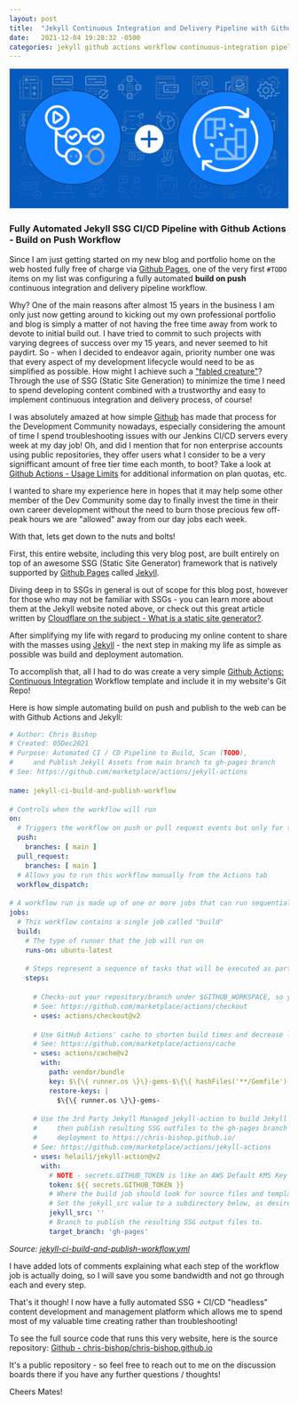 ```yaml
---
layout: post
title:  "Jekyll Continuous Integration and Delivery Pipeline with Github Actions - Build on Push Workflow"
date:   2021-12-04 19:28:32 -0500
categories: jekyll github actions workflow continuous-integration pipeline
---
```


![](/assets/git_actions_cicd.png)

### Fully Automated Jekyll SSG CI/CD Pipeline with Github Actions - Build on Push Workflow

Since I am just getting started on my new blog and portfolio home on the web hosted fully free of charge via [Github Pages](https://docs.github.com/en/pages/getting-started-with-github-pages), one of the very first `#TODO` items on my list was configuring a fully automated **build on push** continuous integration and delivery pipeline workflow.

Why? One of the main reasons after almost 15 years in the business I am only just now getting around to kicking out my own professional portfolio and blog is simply a matter of not having the free time away from work to devote to initial build out. I have tried to commit to such projects with varying degrees of success over my 15 years, and never seemed to hit paydirt. So - when I decided to endeavor again, priority number one was that every aspect of my development lifecycle would need to be as simplified as possible. How might I achieve such a ["fabled creature"](https://www.google.com/search?q=fabled%20creature&tbm=isch&tbs=il%3Acl)? Through the use of SSG (Static Site Generation) to minimize the time I need to spend developing content combined with a trustworthy and easy to implement continuous integration and delivery process, of course!

I was absolutely amazed at how simple [Github](https://github.com) has made that process for the Development Community nowadays, especially considering the amount of time I spend troubleshooting issues with our Jenkins CI/CD servers every week at my day job! Oh, and did I mention that for non enterprise accounts using public repositories, they offer users what I consider to be a very signifficant amount of free tier time each month, to boot? Take a look at [Github Actions - Usage Limits](https://docs.github.com/en/actions/learn-github-actions/usage-limits-billing-and-administration#usage-limits) for additional information on plan quotas, etc.

I wanted to share my experience here in hopes that it may help some other member of the Dev Community some day to finally invest the time in their own career development without the need to burn those precious few off-peak hours we are "allowed" away from our day jobs each week.

With that, lets get down to the nuts and bolts!

First, this entire website, including this very blog post, are built entirely on top of an awesome SSG (Static Site Generator) framework that is natively supported by [Github Pages](https://docs.github.com/en/pages/getting-started-with-github-pages) called [Jekyll](https://jekyllrb.com/). 

Diving deep in to SSGs in general is out of scope for this blog post, however for those who may not be familiar with SSGs - you can learn more about them at the Jekyll website noted above, or check out this great article written by [Cloudflare on the subject - What is a static site generator?](https://www.cloudflare.com/learning/performance/static-site-generator/).

After simplifying my life with regard to producing my online content to share with the masses using [Jekyll](https://jekyllrb.com/) - the next step in making my life as simple as possible was build and deployment automation.

To accomplish that, all I had to do was create a very simple [Github Actions: Continuous Integration](https://lab.github.com/githubtraining/github-actions:-continuous-integration) Workflow template and include it in my website's Git Repo!

Here is how simple automating build on push and publish to the web can be with Github Actions and Jekyll:

```yaml
# Author: Chris Bishop
# Created: 05Dec2021
# Purpose: Automated CI / CD Pipeline to Build, Scan (TODO), 
#     and Publish Jekyll Assets from main branch to gh-pages branch
# See: https://github.com/marketplace/actions/jekyll-actions

name: jekyll-ci-build-and-publish-workflow

# Controls when the workflow will run
on:
  # Triggers the workflow on push or pull request events but only for the main branch
  push:
    branches: [ main ]
  pull_request:
    branches: [ main ]
  # Allows you to run this workflow manually from the Actions tab
  workflow_dispatch:

# A workflow run is made up of one or more jobs that can run sequentially or in parallel
jobs:
  # This workflow contains a single job called "build"
  build:
    # The type of runner that the job will run on
    runs-on: ubuntu-latest

    # Steps represent a sequence of tasks that will be executed as part of the job
    steps:
    
      # Checks-out your repository/branch under $GITHUB_WORKSPACE, so your job can access it
      # See: https://github.com/marketplace/actions/checkout
      - uses: actions/checkout@v2
      
      # Use GitHub Actions' cache to shorten build times and decrease load on servers
      # See: https://github.com/marketplace/actions/cache
      - uses: actions/cache@v2
        with:
          path: vendor/bundle
          key: $\{\{ runner.os \}\}-gems-$\{\{ hashFiles('**/Gemfile') \}\}
          restore-keys: |
            $\{\{ runner.os \}\}-gems-
            
      # Use the 3rd Party Jekyll Managed jekyll-action to build Jekyll sources checked out from main
      #     then publish resulting SSG outfiles to the gh-pages branch which should trigger a new env
      #     deployment to https://chris-bishop.github.io/
      # See: https://github.com/marketplace/actions/jekyll-actions
      - uses: helaili/jekyll-action@v2
        with:
          # NOTE - secrets.GITHUB_TOKEN is like an AWS Default KMS Key managed by Github, NOT a user managed PAT!
          token: ${{ secrets.GITHUB_TOKEN }}
          # Where the build job should look for source files and templates. Defaults to repo root. 
          # Set the jekyll_src value to a subdirectory below, as desired
          jekyll_src: ''
          # Branch to publish the resulting SSG output files to.
          target_branch: 'gh-pages'
```

_Source: [jekyll-ci-build-and-publish-workflow.yml](https://github.com/chris-bishop/chris-bishop.github.io/blob/main/.github/workflows/jekyll-ci-build-and-publish-workflow.yml)_

I have added lots of comments explaining what each step of the workflow job is actually doing, so I will save you some bandwidth and not go through each and every step.

That's it though! I now have a fully automated SSG + CI/CD "headless" content development and management platform which allows me to spend most of my valuable time creating rather than troubleshooting!

To see the full source code that runs this very website, here is the source repository: [Github - chris-bishop/chris-bishop.github.io](https://github.com/chris-bishop/chris-bishop.github.io)

It's a public repository - so feel free to reach out to me on the discussion boards there if you have any further questions / thoughts!

Cheers Mates!
